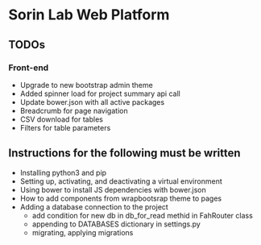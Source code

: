 # Sorin Lab Web Platform

## TODOs
### Front-end
* Upgrade to new bootstrap admin theme
* Added spinner load for project summary api call
* Update bower.json with all active packages
* Breadcrumb for page navigation
* CSV download for tables
* Filters for table parameters

## Instructions for the following must be written
* Installing python3 and pip
* Setting up, activating, and deactivating a virtual environment
* Using bower to install JS dependencies with bower.json
* How to add components from wrapbootsrap theme to pages
* Adding a database connection to the project
  * add condition for new db in db_for_read methid in FahRouter class
  * appending to DATABASES dictionary in settings.py
  * migrating, applying migrations
